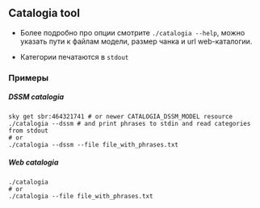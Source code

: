 ## Catalogia tool

* Более подробно про опции смотрите `./catalogia --help`, можно указать пути к файлам модели, размер чанка и url web-каталогии.

* Категории печатаются в `stdout`

### Примеры

##### DSSM catalogia

```
sky get sbr:464321741 # or newer CATALOGIA_DSSM_MODEL resource
./catalogia --dssm # and print phrases to stdin and read categories from stdout
# or
./catalogia --dssm --file file_with_phrases.txt
```

##### Web catalogia

```
./catalogia
# or
./catalogia --file file_with_phrases.txt
```

